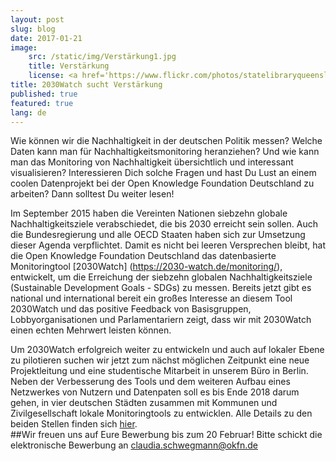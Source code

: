 ```yaml
---
layout: post
slug: blog
date: 2017-01-21
image: 
    src: /static/img/Verstärkung1.jpg
    title: Verstärkung
    license: <a href='https://www.flickr.com/photos/statelibraryqueensland/3219069891/in/photolist-5Uszk2-9uR1dn-8njtj3-ajsBLH-bFoYtX-fmHa3L-fcvwEM-6Rs7a9-8amQJJ-dWXUzG-cqAKgJ-hKCuvT-qoHkXL-9D3vSu-8rWEFV-cL1xu1-6Ro4c6-6Ro3HX-8nYiep-6o6cpV-6pAPsT-6bJirV-9nw5zW-ecrAZB-c4cVC7-hHPTBe-dcE2YL-9WeSMp-cKXUgN-64ESGS-fepHQ1-qrf3jr-bUr4os-ec3yXd-bsu6Co-9M5sip-8o2y1s-8njtAL-8njs8S-dWXV4w-5J7Q2k-qh8Dht-8ngjUD-8vNAMa-4i7B9z-6pEXQf-5SGTuA-9s7jAX-8njsXS-ek1kNh'>CCO</a>
title: 2030Watch sucht Verstärkung
published: true
featured: true
lang: de
---
```


Wie können wir die Nachhaltigkeit in der deutschen Politik messen? Welche Daten kann man für Nachhaltigkeitsmonitoring heranziehen? Und wie kann man das Monitoring von Nachhaltigkeit übersichtlich und interessant visualisieren? Interessieren Dich solche Fragen und hast Du Lust an einem coolen Datenprojekt bei der Open Knowledge Foundation Deutschland zu arbeiten? Dann solltest Du weiter lesen!  

Im September 2015 haben die Vereinten Nationen siebzehn globale Nachhaltigkeitsziele verabschiedet, die bis 2030 erreicht sein sollen. Auch die Bundesregierung und alle OECD Staaten haben sich zur Umsetzung dieser Agenda verpflichtet. Damit es nicht bei leeren Versprechen bleibt, hat die Open Knowledge Foundation Deutschland das datenbasierte Monitoringtool [2030Watch] (https://2030-watch.de/monitoring/), entwickelt, um die Erreichung der siebzehn globalen Nachhaltigkeitsziele (Sustainable Development Goals - SDGs) zu messen. 
Bereits jetzt gibt es national und international bereit ein großes Interesse an diesem Tool 2030Watch und das positive Feedback von Basisgruppen, Lobbyorganisationen und Parlamentariern zeigt, dass wir mit 2030Watch einen echten Mehrwert leisten können. 

Um 2030Watch erfolgreich weiter zu entwickeln und auch auf lokaler Ebene zu pilotieren suchen wir jetzt zum nächst möglichen Zeitpunkt eine neue Projektleitung und eine studentische Mitarbeit in unserem Büro in Berlin. Neben der Verbesserung des Tools und dem weiteren Aufbau eines Netzwerkes von Nutzern und Datenpaten soll es bis Ende 2018 darum gehen, in vier deutschen Städten zusammen mit Kommunen und Zivilgesellschaft lokale Monitoringtools zu entwicklen. Alle Details zu den beiden Stellen finden sich [hier](https://docs.google.com/document/d/1BL4xfL5UHvZrfQp5xZyaqwyH4mtiJ-EdtrLklaOlQQQ/edit).  
##Wir freuen uns auf Eure Bewerbung bis zum 20 Februar! 
Bitte schickt die elektronische Bewerbung an claudia.schwegmann@okfn.de
